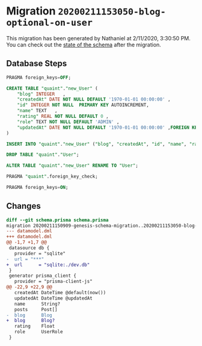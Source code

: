 # Migration `20200211153050-blog-optional-on-user`

This migration has been generated by Nathaniel at 2/11/2020, 3:30:50 PM.
You can check out the [state of the schema](./schema.prisma) after the migration.

## Database Steps

```sql
PRAGMA foreign_keys=OFF;

CREATE TABLE "quaint"."new_User" (
    "blog" INTEGER   ,
    "createdAt" DATE NOT NULL DEFAULT '1970-01-01 00:00:00' ,
    "id" INTEGER NOT NULL  PRIMARY KEY AUTOINCREMENT,
    "name" TEXT   ,
    "rating" REAL NOT NULL DEFAULT 0 ,
    "role" TEXT NOT NULL DEFAULT 'ADMIN' ,
    "updatedAt" DATE NOT NULL DEFAULT '1970-01-01 00:00:00' ,FOREIGN KEY ("blog") REFERENCES "Blog"("id") ON DELETE SET NULL
) 

INSERT INTO "quaint"."new_User" ("blog", "createdAt", "id", "name", "rating", "role", "updatedAt") SELECT "blog", "createdAt", "id", "name", "rating", "role", "updatedAt" FROM "quaint"."User"

DROP TABLE "quaint"."User";

ALTER TABLE "quaint"."new_User" RENAME TO "User";

PRAGMA "quaint".foreign_key_check;

PRAGMA foreign_keys=ON;
```

## Changes

```diff
diff --git schema.prisma schema.prisma
migration 20200211150909-genesis-schema-migration..20200211153050-blog-optional-on-user
--- datamodel.dml
+++ datamodel.dml
@@ -1,7 +1,7 @@
 datasource db {
   provider = "sqlite"
-  url = "***"
+  url      = "sqlite:./dev.db"
 }
 generator prisma_client {
   provider = "prisma-client-js"
@@ -22,9 +22,9 @@
   createdAt DateTime @default(now())
   updatedAt DateTime @updatedAt
   name      String?
   posts     Post[]
-  blog      Blog
+  blog      Blog?
   rating    Float
   role      UserRole
 }
```


